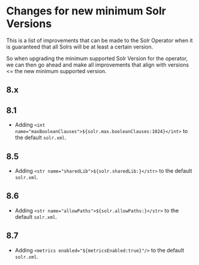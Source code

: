 # Changes for new minimum Solr Versions

This is a list of improvements that can be made to the Solr Operator when it is guaranteed that all Solrs will be at least a certain version.

So when upgrading the minimum supported Solr Version for the operator, we can then go ahead and make all improvements that align with versions <= the new minimum supported version.

## 8.x

## 8.1

- Adding `<int name="maxBooleanClauses">${solr.max.booleanClauses:1024}</int>` to the default `solr.xml`.

## 8.5

- Adding `<str name="sharedLib">${solr.sharedLib:}</str>` to the default `solr.xml`.

## 8.6

- Adding `<str name="allowPaths">${solr.allowPaths:}</str>` to the default `solr.xml`.

## 8.7

- Adding `<metrics enabled="${metricsEnabled:true}"/>` to the default `solr.xml`.